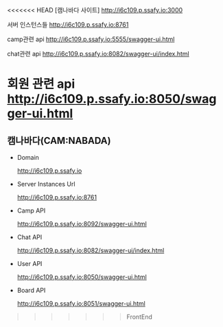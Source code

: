 <<<<<<< HEAD
[캠나바다 사이트]
http://i6c109.p.ssafy.io:3000

서버 인스턴스들 
http://i6c109.p.ssafy.io:8761

camp관련 api
http://i6c109.p.ssafy.io:5555/swagger-ui.html

chat관련 api 
http://i6c109.p.ssafy.io:8082/swagger-ui/index.html

회원 관련 api 
http://i6c109.p.ssafy.io:8050/swagger-ui.html
=======
## 캠나바다(CAM:NABADA)

- Domain

  http://i6c109.p.ssafy.io

  

- Server Instances Url

  http://i6c109.p.ssafy.io:8761

- Camp API

  http://i6c109.p.ssafy.io:8092/swagger-ui.html

- Chat API

  http://i6c109.p.ssafy.io:8082/swagger-ui/index.html

- User API

  http://i6c109.p.ssafy.io:8050/swagger-ui.html

- Board API

  http://i6c109.p.ssafy.io:8051/swagger-ui.html

>>>>>>> FrontEnd
